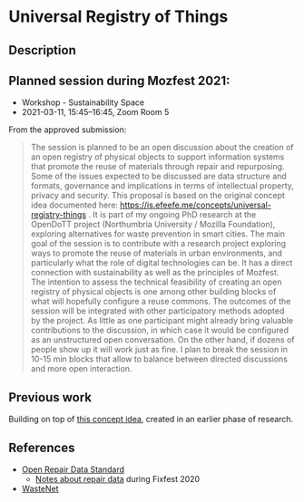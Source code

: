 # Universal Registry of Things

## Description

## Planned session during Mozfest 2021:

- Workshop - Sustainability Space
- 2021-03-11, 15:45–16:45, Zoom Room 5

From the approved submission:

> The session is planned to be an open discussion about the creation of an open registry of physical objects to support information systems that promote the reuse of materials through repair and repurposing. Some of the issues expected to be discussed are data structure and formats, governance and implications in terms of intellectual property, privacy and security.
> This proposal is based on the original concept idea documented here:
https://is.efeefe.me/concepts/universal-registry-things . It is part of my ongoing PhD research at the OpenDoTT project (Northumbria University / Mozilla Foundation), exploring alternatives for waste prevention in smart cities.
> The main goal of the session is to contribute with a research project exploring ways to promote the reuse of materials in urban environments, and particularly what the role of digital technologies can be. It has a direct connection with sustainability as well as the principles of Mozfest.
> The intention to assess the technical feasibility of creating an open registry of physical objects is one among other building blocks of what will hopefully configure a reuse commons. The outcomes of the session will be integrated with other participatory methods adopted by the project.
> As little as one participant might already bring valuable contributions to the discussion, in which case it would be configured as an unstructured open conversation. On the other hand, if dozens of people show up it will work just as fine. I plan to break the session in 10-15 min blocks that allow to balance between directed discussions and more open interaction.

## Previous work

Building on top of [this concept idea](https://is.efeefe.me/concepts/universal-registry-things), created in an earlier phase of research.


## References

- [Open Repair Data Standard](https://standard.openrepair.org/)
  - [Notes about repair data](https://notes.fixfest.org/p/2020-repairdata) during Fixfest 2020
- [WasteNet](https://recycleye.com/wastenet/)
